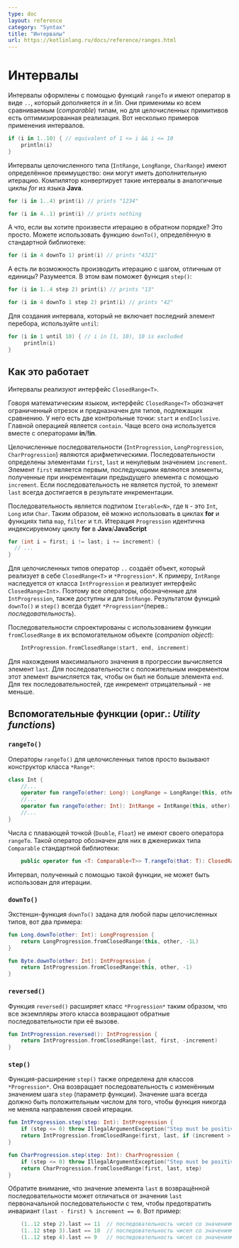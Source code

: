 ```yaml
---
type: doc
layout: reference
category: "Syntax"
title: "Интервалы"
url: https://kotlinlang.ru/docs/reference/ranges.html
---
```


<!-- # Ranges -->
# Интервалы

<!-- Range expressions are formed with `rangeTo` functions that have the operator form `..` which is complemented by *in*{: .keyword } and *!in*{: .keyword }. -->
<!-- Range is defined for any comparable type, but for integral primitive types it has an optimized implementation. Here are some examples of using ranges -->
Интервалы оформлены с помощью функций `rangeTo` и имеют оператор в виде `..`, который дополняется  *in* и *!in*.
Они применимы ко всем сравниваемым (_comparable_) типам, но для целочисленных примитивов есть оптимизированная реализация. Вот несколько примеров применения интервалов.

```kotlin
if (i in 1..10) { // equivalent of 1 <= i && i <= 10
    println(i)
}
```

<!-- Integral type ranges (`IntRange`, `LongRange`, `CharRange`) have an extra feature: they can be iterated over. -->
<!-- The compiler takes care of converting this analogously to Java's indexed *for*{: .keyword }-loop, without extra overhead. -->
Интервалы целочисленного типа (`IntRange`, `LongRange`, `CharRange`) имеют определённое преимущество: они могут иметь дополнительную итерацию.
Компилятор конвертирует такие интервалы в аналогичные циклы *for* из языка <b>Java</b>.

```kotlin
for (i in 1..4) print(i) // prints "1234"

for (i in 4..1) print(i) // prints nothing
```

<!-- What if you want to iterate over numbers in reverse order? It's simple. You can use the `downTo()` function defined in the standard library -->
А что, если вы хотите произвести итерацию в обратном порядке? Это просто. Можете использовать функцию `downTo()`, определённую в стандартной библиотеке:

```kotlin
for (i in 4 downTo 1) print(i) // prints "4321"
```

<!-- Is it possible to iterate over numbers with arbitrary step, not equal to 1? Sure, the `step()` function will help you -->
А есть ли возможность производить итерацию с шагом, отличным от единицы? Разумеется. В этом вам поможет функция `step()`:

```kotlin
for (i in 1..4 step 2) print(i) // prints "13"

for (i in 4 downTo 1 step 2) print(i) // prints "42"
```

<!-- To create a range which does not include its end element, you can use the `until` function: -->
Для создания интервала, который не включает последний элемент перебора, используйте `until`:

```kotlin
for (i in 1 until 10) { // i in [1, 10), 10 is excluded
     println(i)
}
```

<!-- ## How it works -->
## Как это работает

<!-- Ranges implement a common interface in the library: `ClosedRange<T>`. -->
Интервалы реализуют интерфейс `ClosedRange<T>`.

<!-- `ClosedRange<T>` denotes a closed interval in the mathematical sense, defined for comparable types. -->
<!-- It has two endpoints: `start` and `endInclusive`, which are included in the range. -->
<!-- The main operation is `contains`, usually used in the form of *in*{: .keyword }/*!in*{: .keyword } operators. -->
Говоря математическим языком, интерфейс `ClosedRange<T>` обозначет ограниченный отрезок и предназначен для типов, подлежащих сравнению.
У него есть две контрольные точки: `start` и `endInclusive`. Главной операцией является `contain`. Чаще всего она используется вместе с операторами **in**/**!in**.

<!-- Integral type progressions (`IntProgression`, `LongProgression`, `CharProgression`) denote an arithmetic progression. -->
<!-- Progressions are defined by the `first` element, the `last` element and a non-zero `increment`. -->
<!-- The first element is `first`, subsequent elements are the previous element plus `increment`. The `last` element is always hit by iteration unless the progression is empty. -->
Целочисленные последовательности (`IntProgression`, `LongProgression`, `CharProgression`) являются арифметическими.
Последовательности определены элементами `first`, `last` и ненулевым значением `increment`.
Элемент `first` является первым, последующими являются элементы, полученные при инкрементации предыдущего элемента с помощью `increment`. Если последовательность не
 является пустой, то элемент `last` всегда достигается в результате инкрементации.

<!-- A progression is a subtype of `Iterable<N>`, where `N` is `Int`, `Long` or `Char` respectively, so it can be used in *for*{: .keyword }-loops and functions like `map`, `filter`, etc. -->
<!-- Iteration over `Progression` is equivalent to an indexed *for*{: .keyword }-loop in Java/JavaScript: -->
Последовательность является подтипом `Iterable<N>`, где `N` - это `Int`, `Long` или `Char`. Таким образом, её можно использовать в циклах **for** и функциях типа `map`, `filter` и т.п.
Итерация `Progression` идентична индексируемому циклу **for** в <b>Java</b>/<b>JavaScript</b>

``` java
for (int i = first; i != last; i += increment) {
  // ...
}
```

<!-- For integral types, the `..` operator creates an object which implements both `ClosedRange<T>` and `*Progression`. -->
<!-- For example, `IntRange` implements `ClosedRange<Int>` and extends `IntProgression`, thus all operations defined for `IntProgression` are available for `IntRange` as well. -->
<!-- The result of the `downTo()` and `step()` functions is always a `*Progression`. -->
Для целочисленных типов оператор `..` создаёт объект, который реализует в себе  `ClosedRange<T>` и `*Progression*`.
К примеру, `IntRange` наследуется от класса `IntProgression` и реализует интерфейс `ClosedRange<Int>`. Поэтому все операторы, обозначенные для `IntProgression`, также доступны и для
`IntRange`. Результатом функций `downTo()` и `step()` всегда будет `*Progression*`(перев.: _последовательность_).


<!-- Progressions are constructed with the `fromClosedRange` function defined in their companion objects: -->
Последовательности спроектированы с использованием функции `fromClosedRange` в их вспомогательном объекте (_companion object_):


```kotlin
    IntProgression.fromClosedRange(start, end, increment)
```

<!-- The `last` element of the progression is calculated to find maximum value not greater than the `end` value for positive `increment` or minimum value not less than the `end` value for negative `increment` such that `(last - first) % increment == 0`. -->
Для нахождения максимального значения в прогрессии вычисляется элемент `last`. Для последовательности с положительным инкрементом этот элемент вычисляется так, чтобы он был не больше
элемента `end`. Для тех последовательностей, где инкремент отрицательный - не меньше.


<!-- ## Utility functions -->
## Вспомогательные функции (ориг.: _Utility functions_)

### `rangeTo()`

<!-- The `rangeTo()` operators on integral types simply call the constructors of `*Range` classes, e.g.: -->
Операторы `rangeTo()` для целочисленных типов просто вызывают конструктор класса `*Range*`:

```kotlin
class Int {
    //...
    operator fun rangeTo(other: Long): LongRange = LongRange(this, other)
    //...
    operator fun rangeTo(other: Int): IntRange = IntRange(this, other)
    //...
}
```

<!-- Floating point numbers (`Double`, `Float`) do not define their `rangeTo` operator, and the one provided by the standard library for generic `Comparable` types is used instead: -->
Числа с плавающей точкой (`Double`, `Float`) не имеют своего оператора `rangeTo`. Такой оператор обозначен для них в дженериках типа `Comparable` стандартной библиотеки:

```kotlin
    public operator fun <T: Comparable<T>> T.rangeTo(that: T): ClosedRange<T>
```

<!-- The range returned by this function cannot be used for iteration. -->
Интервал, полученный с помощью такой функции, не может быть использован для итерации.

### `downTo()`

<!-- The `downTo()` extension function is defined for any pair of integral types, here are two examples: -->
Экстеншн-функция `downTo()` задана для любой пары целочисленных типов, вот два примера:

```kotlin
fun Long.downTo(other: Int): LongProgression {
    return LongProgression.fromClosedRange(this, other, -1L)
}

fun Byte.downTo(other: Int): IntProgression {
    return IntProgression.fromClosedRange(this, other, -1)
}
```

### `reversed()`

<!-- The `reversed()` extension functions are defined for each `*Progression` classes, and all of them return reversed progressions. -->
Функция `reversed()` расширяет класс `*Progression*` таким образом, что все экземпляры этого класса возвращают обратные последовательности при её вызове.

```kotlin
fun IntProgression.reversed(): IntProgression {
    return IntProgression.fromClosedRange(last, first, -increment)
}
```

### `step()`

<!-- `step()` extension functions are defined for `*Progression` classes, -->
<!-- all of them return progressions with modified `step` values (function parameter). -->
<!-- The step value is required to be always positive, therefore this function never changes the direction of iteration. -->
Функция-расширение `step()` также определена для классов `*Progression*`.
Она возвращает последовательность с изменённым значением шага `step` (параметр функции).
Значение шага всегда должно быть положительным числом для того, чтобы функция никогда не меняла направления своей итерации.

```kotlin
fun IntProgression.step(step: Int): IntProgression {
    if (step <= 0) throw IllegalArgumentException("Step must be positive, was: $step") //шаг должен быть положительным
    return IntProgression.fromClosedRange(first, last, if (increment > 0) step else -step)
}

fun CharProgression.step(step: Int): CharProgression {
    if (step <= 0) throw IllegalArgumentException("Step must be positive, was: $step")
    return CharProgression.fromClosedRange(first, last, step)
}
```

<!-- Note that the `last` value of the returned progression may become different from the `last` value of the original progression in order to preserve the invariant `(last - first) % increment == 0`. Here is an example: -->
Обратите внимание, что значение элемента `last` в возвращённой последовательности может отличаться от значения `last` первоначальной последовательности с тем,
чтобы предотвратить инвариант `(last - first) % increment == 0`. Вот пример:

```kotlin
    (1..12 step 2).last == 11  // последовательность чисел со значениями [1, 3, 5, 7, 9, 11]
    (1..12 step 3).last == 10  // последовательность чисел со значениями [1, 4, 7, 10]
    (1..12 step 4).last == 9   // последовательность чисел со значениями [1, 5, 9]
```
